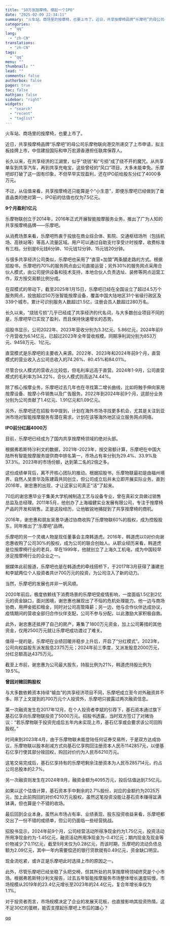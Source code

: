 ```yaml
---
title: "50万张按摩椅，撑起一个IPO"
date: "2025-02-09 22:34:11"
summary: "火车站、商场里的按摩椅，也要上市了。近日，共享按摩椅品牌“乐摩吧”的母公司乐摩物联向港交所递交了上市..."
categories:
  - "qq"
lang:
  - "zh-CN"
translations:
  - "zh-CN"
tags:
  - "qq"
menu: ""
thumbnail: ""
lead: ""
comments: false
authorbox: false
pager: true
toc: false
mathjax: false
sidebar: "right"
widgets:
  - "search"
  - "recent"
  - "taglist"
---
```


火车站、商场里的按摩椅，也要上市了。

近日，共享按摩椅品牌“乐摩吧”的母公司乐摩物联向港交所递交了上市申请，拟主板挂牌上市，中信建投国际和申万宏源香港担任联席保荐人。

长久以来，在共享经济的江湖里，似乎“烧钱”和“亏损”成了绕不开的魔咒。从共享单车到共享汽车，再到共享充电宝，这些曾经的“风口”项目，大多未能幸免。乐摩吧却打破了这一固有印象，不但早早实现盈利，还在IPO前给股东分红了4000多万元。

不过，从估值来看，共享按摩椅还只能算是个“小生意”，即便乐摩吧已经做到了垂直品类的绝对第一，IPO前的估值也仅为7.5亿元。

**9个月盈利1亿元**

乐摩物联创立于2014年，2016年正式开展智能按摩服务业务，推出了广为人知的共享按摩椅品牌——乐摩吧。

从消费场景来看，乐摩吧热衷于投放在商业综合体、影院、交通枢纽场所（包括机场、高铁站等）等高人流量区域。用户可以通过自助支付享受计时按摩，收费标准有三档，分别是6元钱6分钟、10元钱12分钟、15元钱20分钟。

与很多共享经济公司类似，乐摩吧也采用了“直营+加盟”两条腿走路的方式。根据招股书，乐摩吧约70%的服务网点由公司直接运营；另外30%的服务网点采用合伙人模式，由公司提供设备和技术支持，本地合伙人负责选址、装修等网点运营工作，双方按交易额比例分成。

在双模式的带动下，截至2025年1月15日，乐摩吧已经在全国设立了超过4.5万个服务网点，投放超过50万张智能按摩设备，覆盖中国大陆地区31个省级行政区及339个城市，累计可识别服务人数超过1.5亿，注册会员人数超过280万名。

长久以来，“烧钱亏损”几乎已经成了共享经济的代名词，与大多数创业项目不同的是，乐摩吧早已实现了盈利，而且保持快速增长的态势。

招股书显示，公司2022年、2023年营收分别为3.3亿元、5.86亿元，2024年前9个月营收为6.14亿元，已超过2023年全年营收规模。同期净利润分别为853万元、9458万元、1亿元。

直营模式是乐摩吧的主要收入来源。2022年、2023年和2024年前9个月，直营模式的营业收入占公司总收入的74.26%、80.45%和84.01%。

尽管合伙人模式的营收占比较低，但毛利率远高于直营。2024年1-9月，公司直营模式的毛利率为34.22%，合伙人模式则高达74.44%。

除了核心按摩业务，乐摩吧过去几年也在寻找第二增长曲线，比如将触手伸向家用按摩设备、按摩小件销售以及广告服务。2022年到2024年前9个月，这部分业务分别为公司贡献了1.4亿元、1.91亿元和1.09亿元。

另外，乐摩吧还在招股书中提到，计划在海外市场寻找更多机会，尤其是关注到亚洲市场对智能按摩服务有潜在需求，计划在该等海外地区设立服务网点网络。

**IPO前分红超4000万**

目前，乐摩吧已经成为了国内共享按摩椅领域的绝对头部。

根据弗若斯特沙利文的数据，2021年-2023年，按交易额计算，乐摩吧在中国大陆所有智能按摩服务提供商中排名第一，市场占有率分别为29.4%、33.9%及37.3%。2023年的市场份额，达到第二名的2倍之多。

这份成绩单背后，离不开核心团队的推动。根据招股书，乐摩物联最初是由福州境界、自然人吴景华及陈建霖共同创立，但公司成立后并未立即开展实际业务。直到2016年，谢忠惠的出现，才让这家公司真正“活”了起来。

70后的谢忠惠毕业于集美大学机械制造工艺与设备专业，曾在真彩文具做过销售总监及总经理。2011年5月，他创办了上海福健实业发展有限公司，专注于按摩椅产品的开发和销售。正是这段经历，让他敏锐地捕捉到了共享按摩椅的商机。

2016年，谢忠惠和朋友吴景华通过协商收购了乐摩物联60%的股权，成为控股股东，同年推出了“乐摩吧”品牌。

乐摩吧的另一个灵魂人物是现任董事会主席韩道虎。2016年，韩道虎以0对价向谢忠惠收购了公司30%的股权，成为公司的联合创始人。从职业经历来看，韩道虎是位按摩椅行业的老兵，早在1999年，他就创立了上海久工机电，成为中国较早涉足按摩椅行业的企业之一。

据媒体此前报道，乐摩吧也是在韩道虎的牵线搭桥下，于2017年3月获得了潘建忠和李斌两位个人投资者共计700万元的投资，为公司注入了新的动力。

当然，乐摩吧的发展也并非一帆风顺。

2020年前后，极度依赖线下消费场景的乐摩吧受疫情影响，一度面临1.5亿到2亿元的资金缺口，面对困境，谢忠惠也展现出了不俗的危机处理能力。他一边与商场协商，用押金抵扣租金，同时对公司高管降薪；另一边，他与合作伙伴达成协议，疫情期间的营收全部归合作伙伴支配，公司不参与分配，以此激励大家积极自救。

此外，谢忠惠还抵押了自己的房产，筹集了1800万元资金，加上公司筹措的其他资金，仅用2500万元就让乐摩吧成功渡过了难关。

值得一提的是，乐摩吧在业绩回暖并稳步上升后，开启了“分红模式”。2023年，公司向权益股东派发股息2375万元；2024年前三季度，又派发股息2000万元，分红总额高达4375万元。

截至上市前，谢忠惠为公司最大股东，持股比例为21%，韩道虎持股比例为19.5%。

**曾因对赌回购股权**

与大多数依赖资本持续“输血”的共享经济项目不同，乐摩吧成立至今对外融资并不多。除了上文提到的700万元个人投资外，乐摩吧只披露过两次融资信息。

第一次融资发生在2017年12月，在个人投资者李斌的引荐下，基石资本通过旗下基石亿享向乐摩物联投资了5000万元。招股书透露，当时双方签订了对赌协议：“若乐摩物联于投资完成后五年内未实现上市，基石亿享或会要求该公司回购股权。”

时间来到2023年4月，由于乐摩物联未能登陆任何证券交易所，于是双方达成协议，乐摩物联以股本削减方式向基石亿享购回注册资本人民币1142857元，以便基石亿享行使其部分赎回权，购回对价约为人民币6210万元。

这笔交易完成后，基石亿享持有的乐摩吧剩余注册资本为人民币285714元，约占公司总股本的2.7%。

另一次融资则发生在2024年9月，融资金额为4095万元，投后估值达到7.5亿元。

如果以这个估值计算，基石资本手中剩余的2.7%股份，对应的金额约为2025万元，加上此前购回的对价6210万元股权，虽然这笔投资没能让基石资本赚得盆满钵满，但也算是个不错的收场。

最后回到企业本身。虽然从市场占有率、业绩表现、股东投资收益来看，乐摩吧都交出了一份不错的成绩单，但公司仍面临一些经营挑战。

招股书显示，2024年前9个月，公司经营活动所得净现金约为1.75亿元，投资活动所用净现金约为-1.45亿元，融资活动所用净现金为-0.41亿元；期内现金及现金等价物减少了0.11亿元，截至9月末仅为0.28亿元，而该时期，乐摩吧的流动负债总额为2.09亿元，其中一年内需要偿还的银行贷款就有0.49亿元，资金缺口明显。

现金流吃紧，或许正是乐摩吧此时选择上市的原因之一。

此外，尽管乐摩吧已经坐稳了头把交椅，但其所处的共享按摩椅领域终究是个小市场。根据弗若斯特沙利文报告，过去五年智能按摩服务市场整体增长速度较慢，市场规模从2019年的23.4亿元增长至2023年的24.4亿元，复合年增长率仅为1.1%。

对于投资者而言，市场规模决定了企业的发展天花板，也直接影响其投资热情。这不足30亿的蛋糕，能否支撑起乐摩吧上市后的雄心？

[qq](https://new.qq.com/rain/a/20250209A06DPR00)
